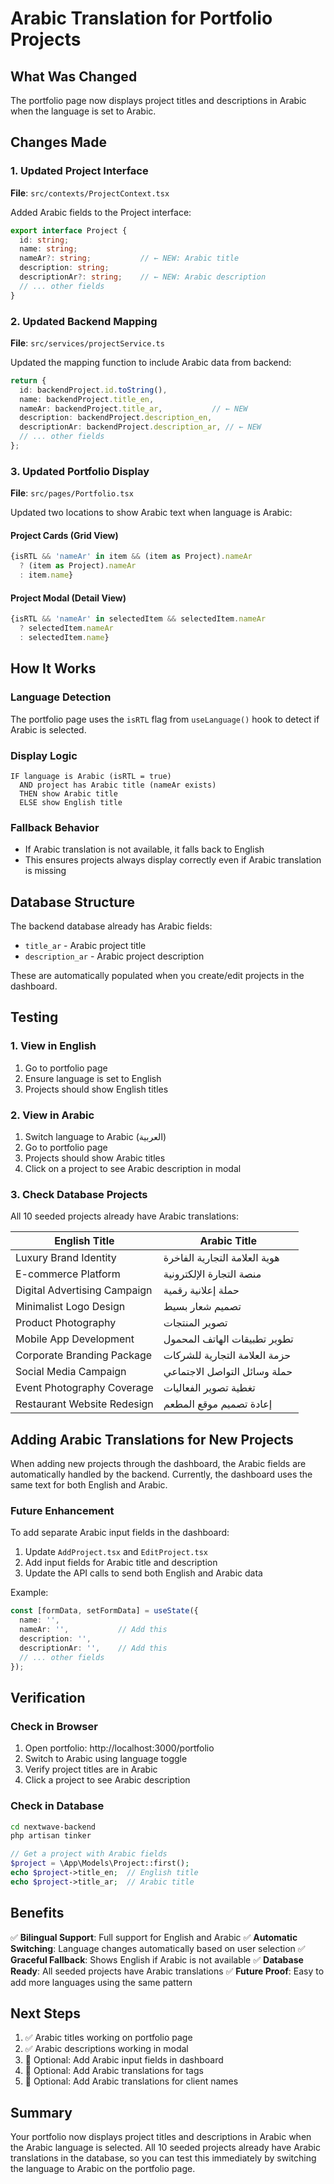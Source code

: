 # Arabic Translation for Portfolio Projects

## What Was Changed

The portfolio page now displays project titles and descriptions in Arabic when the language is set to Arabic.

## Changes Made

### 1. Updated Project Interface
**File**: `src/contexts/ProjectContext.tsx`

Added Arabic fields to the Project interface:
```typescript
export interface Project {
  id: string;
  name: string;
  nameAr?: string;           // ← NEW: Arabic title
  description: string;
  descriptionAr?: string;    // ← NEW: Arabic description
  // ... other fields
}
```

### 2. Updated Backend Mapping
**File**: `src/services/projectService.ts`

Updated the mapping function to include Arabic data from backend:
```typescript
return {
  id: backendProject.id.toString(),
  name: backendProject.title_en,
  nameAr: backendProject.title_ar,           // ← NEW
  description: backendProject.description_en,
  descriptionAr: backendProject.description_ar, // ← NEW
  // ... other fields
};
```

### 3. Updated Portfolio Display
**File**: `src/pages/Portfolio.tsx`

Updated two locations to show Arabic text when language is Arabic:

#### Project Cards (Grid View)
```typescript
{isRTL && 'nameAr' in item && (item as Project).nameAr 
  ? (item as Project).nameAr 
  : item.name}
```

#### Project Modal (Detail View)
```typescript
{isRTL && 'nameAr' in selectedItem && selectedItem.nameAr 
  ? selectedItem.nameAr 
  : selectedItem.name}
```

## How It Works

### Language Detection
The portfolio page uses the `isRTL` flag from `useLanguage()` hook to detect if Arabic is selected.

### Display Logic
```
IF language is Arabic (isRTL = true)
  AND project has Arabic title (nameAr exists)
  THEN show Arabic title
  ELSE show English title
```

### Fallback Behavior
- If Arabic translation is not available, it falls back to English
- This ensures projects always display correctly even if Arabic translation is missing

## Database Structure

The backend database already has Arabic fields:
- `title_ar` - Arabic project title
- `description_ar` - Arabic project description

These are automatically populated when you create/edit projects in the dashboard.

## Testing

### 1. View in English
1. Go to portfolio page
2. Ensure language is set to English
3. Projects should show English titles

### 2. View in Arabic
1. Switch language to Arabic (العربية)
2. Go to portfolio page
3. Projects should show Arabic titles
4. Click on a project to see Arabic description in modal

### 3. Check Database Projects
All 10 seeded projects already have Arabic translations:

| English Title | Arabic Title |
|--------------|--------------|
| Luxury Brand Identity | هوية العلامة التجارية الفاخرة |
| E-commerce Platform | منصة التجارة الإلكترونية |
| Digital Advertising Campaign | حملة إعلانية رقمية |
| Minimalist Logo Design | تصميم شعار بسيط |
| Product Photography | تصوير المنتجات |
| Mobile App Development | تطوير تطبيقات الهاتف المحمول |
| Corporate Branding Package | حزمة العلامة التجارية للشركات |
| Social Media Campaign | حملة وسائل التواصل الاجتماعي |
| Event Photography Coverage | تغطية تصوير الفعاليات |
| Restaurant Website Redesign | إعادة تصميم موقع المطعم |

## Adding Arabic Translations for New Projects

When adding new projects through the dashboard, the Arabic fields are automatically handled by the backend. Currently, the dashboard uses the same text for both English and Arabic.

### Future Enhancement
To add separate Arabic input fields in the dashboard:

1. Update `AddProject.tsx` and `EditProject.tsx`
2. Add input fields for Arabic title and description
3. Update the API calls to send both English and Arabic data

Example:
```typescript
const [formData, setFormData] = useState({
  name: '',
  nameAr: '',           // Add this
  description: '',
  descriptionAr: '',    // Add this
  // ... other fields
});
```

## Verification

### Check in Browser
1. Open portfolio: http://localhost:3000/portfolio
2. Switch to Arabic using language toggle
3. Verify project titles are in Arabic
4. Click a project to see Arabic description

### Check in Database
```bash
cd nextwave-backend
php artisan tinker
```

```php
// Get a project with Arabic fields
$project = \App\Models\Project::first();
echo $project->title_en;  // English title
echo $project->title_ar;  // Arabic title
```

## Benefits

✅ **Bilingual Support**: Full support for English and Arabic
✅ **Automatic Switching**: Language changes automatically based on user selection
✅ **Graceful Fallback**: Shows English if Arabic is not available
✅ **Database Ready**: All seeded projects have Arabic translations
✅ **Future Proof**: Easy to add more languages using the same pattern

## Next Steps

1. ✅ Arabic titles working on portfolio page
2. ✅ Arabic descriptions working in modal
3. 🔄 Optional: Add Arabic input fields in dashboard
4. 🔄 Optional: Add Arabic translations for tags
5. 🔄 Optional: Add Arabic translations for client names

## Summary

Your portfolio now displays project titles and descriptions in Arabic when the Arabic language is selected. All 10 seeded projects already have Arabic translations in the database, so you can test this immediately by switching the language to Arabic on the portfolio page.
